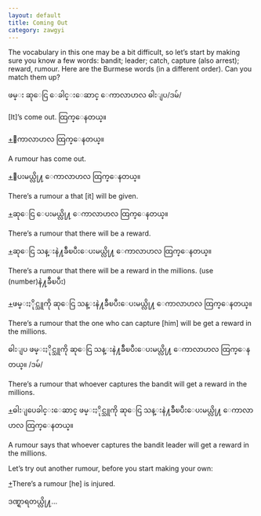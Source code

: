 ```yaml
---
layout: default
title: Coming Out
category: zawgyi
---
```


<p>The vocabulary in this one may be a bit difficult, so let’s start by making sure you know a few words: bandit; leader; catch, capture (also arrest); reward, rumour. Here are the Burmese words (in a different order). Can you match them up?</p>
<p><span class='zawgyi'>ဖမ္း ဆုေငြ ေခါင္းေဆာင္ ေကာလာဟလ ဓါးျပ</span>/<span class='zawgyi'>ဒမ်</span>/</p>

<p>[It]’s come out. <span class='zawgyi'>ထြက္ေနတယ္။</span></p>

<p class='hide-trigger'><a href="#">+</a><span class='zawgyi'>ေကာလာဟလ ထြက္ေနတယ္။</span></p>
<p class='hide-this'>A rumour has come out.</p>

<p class='hide-trigger'><a href="#">+</a><span class='zawgyi'>ေပးမယ္လို႔ ေကာလာဟလ ထြက္ေနတယ္။</span></p>
<p class='hide-this'>There’s a rumour a that [it] will be given.</p>

<p class='hide-trigger'><a href="#">+</a><span class='zawgyi'>ဆုေငြ ေပးမယ္လို႔ ေကာလာဟလ ထြက္ေနတယ္။</span></p>
<p class='hide-this'>There’s a rumour that there will be a reward.</p>

<p class='hide-trigger'><a href="#">+</a><span class='zawgyi'>ဆုေငြ သန္းနဲ႔ခ်ီၿပီးေပးမယ္လို႔ ေကာလာဟလ ထြက္ေနတယ္။</span></p>
<p class='hide-this'>There’s a rumour that there will be a reward in the millions. (use (number)<span class='zawgyi'>နဲ႔ခ်ီၿပီး</span>)</p>

<p class='hide-trigger'><a href="#">+</a><span class='zawgyi'>ဖမ္းႏိုင္သူကို ဆုေငြ သန္းနဲ႔ခ်ီၿပီးေပးမယ္လို႔ ေကာလာဟလ ထြက္ေနတယ္။</span></p>
<p class='hide-this'>There’s a rumour that the one who can capture [him] will be get a reward in the millions.</p>

<p><span class='zawgyi'>ဓါးျပ ဖမ္းႏိုင္သူကို ဆုေငြ သန္းနဲ႔ခ်ီၿပီးေပးမယ္လို႔ ေကာလာဟလ ထြက္ေနတယ္။ </span>/<span class='zawgyi'>ဒမ်</span>/</p>
<p class='hide-this'>There’s a rumour that whoever captures the bandit will get a reward in the millions.</p>

<p class='hide-trigger'><a href="#">+</a><span class='zawgyi'>ဓါးျပေခါင္းေဆာင္ ဖမ္းႏိုင္သူကို ဆုေငြ သန္းနဲ႔ခ်ီၿပီးေပးမယ္လို႔ ေကာလာဟလ ထြက္ေနတယ္။</span></p>
<p class='hide-this'>A rumour says that whoever captures the bandit leader will get a reward in the millions.</p>

<p>Let’s try out another rumour, before you start making your own:</p>
<p class='hide-trigger'><a href="#">+</a>There’s a rumour [he] is injured.</p>
<p class='hide-this'><span class='zawgyi'>ဒဏ္ရာရတယ္လို႔</span>…</p>
